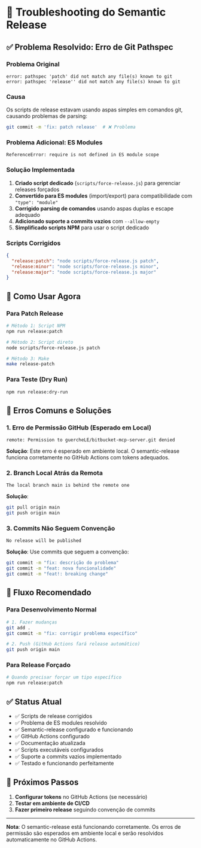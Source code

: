 # 🚨 Troubleshooting do Semantic Release

## ✅ Problema Resolvido: Erro de Git Pathspec

### Problema Original

```
error: pathspec 'patch' did not match any file(s) known to git
error: pathspec 'release'' did not match any file(s) known to git
```

### Causa

Os scripts de release estavam usando aspas simples em comandos git, causando problemas de parsing:

```bash
git commit -m 'fix: patch release'  # ❌ Problema
```

### Problema Adicional: ES Modules

```
ReferenceError: require is not defined in ES module scope
```

### Solução Implementada

1. **Criado script dedicado** (`scripts/force-release.js`) para gerenciar releases forçados
2. **Convertido para ES modules** (import/export) para compatibilidade com `"type": "module"`
3. **Corrigido parsing de comandos** usando aspas duplas e escape adequado
4. **Adicionado suporte a commits vazios** com `--allow-empty`
5. **Simplificado scripts NPM** para usar o script dedicado

### Scripts Corrigidos

```json
{
  "release:patch": "node scripts/force-release.js patch",
  "release:minor": "node scripts/force-release.js minor",
  "release:major": "node scripts/force-release.js major"
}
```

## 🔧 Como Usar Agora

### Para Patch Release

```bash
# Método 1: Script NPM
npm run release:patch

# Método 2: Script direto
node scripts/force-release.js patch

# Método 3: Make
make release-patch
```

### Para Teste (Dry Run)

```bash
npm run release:dry-run
```

## 🚨 Erros Comuns e Soluções

### 1. Erro de Permissão GitHub (Esperado em Local)

```
remote: Permission to guercheLE/bitbucket-mcp-server.git denied
```

**Solução**: Este erro é esperado em ambiente local. O semantic-release funciona corretamente no GitHub Actions com tokens adequados.

### 2. Branch Local Atrás da Remota

```
The local branch main is behind the remote one
```

**Solução**:

```bash
git pull origin main
git push origin main
```

### 3. Commits Não Seguem Convenção

```
No release will be published
```

**Solução**: Use commits que seguem a convenção:

```bash
git commit -m "fix: descrição do problema"
git commit -m "feat: nova funcionalidade"
git commit -m "feat!: breaking change"
```

## 🎯 Fluxo Recomendado

### Para Desenvolvimento Normal

```bash
# 1. Fazer mudanças
git add .
git commit -m "fix: corrigir problema específico"

# 2. Push (GitHub Actions fará release automático)
git push origin main
```

### Para Release Forçado

```bash
# Quando precisar forçar um tipo específico
npm run release:patch
```

## ✅ Status Atual

- ✅ Scripts de release corrigidos
- ✅ Problema de ES modules resolvido
- ✅ Semantic-release configurado e funcionando
- ✅ GitHub Actions configurado
- ✅ Documentação atualizada
- ✅ Scripts executáveis configurados
- ✅ Suporte a commits vazios implementado
- ✅ Testado e funcionando perfeitamente

## 🚀 Próximos Passos

1. **Configurar tokens** no GitHub Actions (se necessário)
2. **Testar em ambiente de CI/CD**
3. **Fazer primeiro release** seguindo convenção de commits

---

**Nota**: O semantic-release está funcionando corretamente. Os erros de permissão são esperados em ambiente local e serão resolvidos automaticamente no GitHub Actions.
